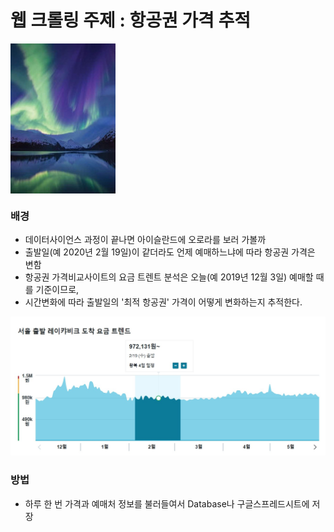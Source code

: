 # 웹 크롤링 주제 : 항공권 가격 추적
<img src = "aurora.jpg" align="center">

### 배경

- 데이터사이언스 과정이 끝나면 아이슬란드에 오로라를 보러 가볼까
- 출발일(예 2020년 2월 19일)이 같더라도 언제 예매하느냐에 따라 항공권 가격은 변함
- 항공권 가격비교사이트의 요금 트렌트 분석은 오늘(예 2019년 12월 3일) 예매할 때를 기준이므로,
- 시간변화에 따라 출발일의 '최적 항공권' 가격이 어떻게 변화하는지 추적한다.
<img src = "trend.jpg">

### 방법
- 하루 한 번 가격과 예매처 정보를 불러들여서 Database나 구글스프레드시트에 저장
